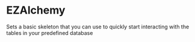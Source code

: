 EZAlchemy
=========

Sets a basic skeleton that you can use to quickly start interacting with the tables in your predefined database
